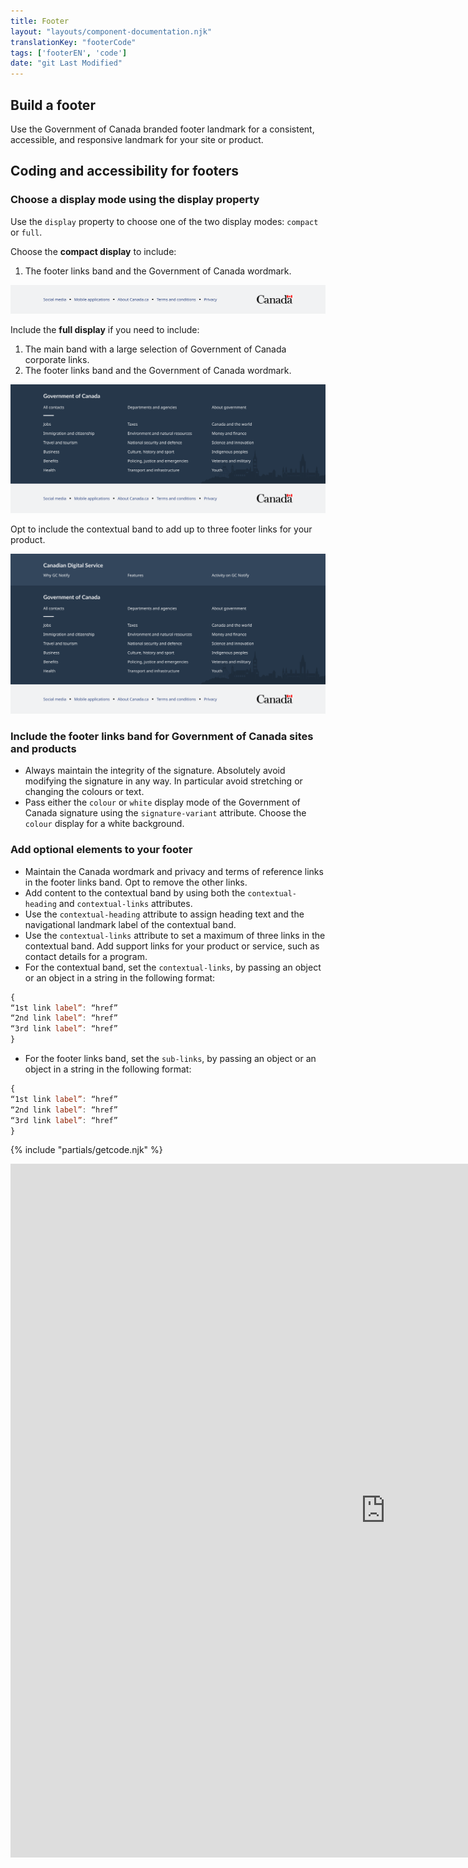 ```yaml
---
title: Footer
layout: "layouts/component-documentation.njk"
translationKey: "footerCode"
tags: ['footerEN', 'code']
date: "git Last Modified"
---
```


## Build a footer

Use the Government of Canada branded footer landmark for a consistent, accessible, and responsive landmark for your site or product.

## Coding and accessibility for footers

### Choose a display mode using the display property

Use the `display` property to choose one of the two display modes: `compact` or `full`.

Choose the **compact display** to include:
1. The footer links band and the Government of Canada wordmark.

<img class="b-sm b-default mt-400 mb-500 p-400" src="/images/en/components/example/example-footer-compact.svg" alt=""/>

Include the **full display** if you need to include:
1. The main band with a large selection of Government of Canada corporate links.
2. The footer links band and the Government of Canada wordmark.

<img class="b-sm b-default mt-400 mb-500 p-400" src="/images/en/components/example/example-footer-full.svg" alt=""/>

Opt to include the contextual band to add up to three footer links for your product.

<img class="b-sm b-default mt-400 mb-500 p-400" src="/images/en/components/example/example-footer-full-with-contextual-links.svg" alt=""/>

### Include the footer links band for Government of Canada sites and products

- Always maintain the integrity of the signature. Absolutely avoid modifying the signature in any way. In particular avoid stretching or changing the colours or text.
- Pass either the `colour` or `white` display mode of the Government of Canada signature using the `signature-variant` attribute. Choose the `colour` display for a white background.

### Add optional elements to your footer

- Maintain the Canada wordmark and privacy and terms of reference links in the footer links band. Opt to remove the other links.
- Add content to the contextual band by using both the `contextual-heading` and `contextual-links` attributes.
- Use the `contextual-heading` attribute to assign heading text and the navigational landmark label of the contextual band.
- Use the `contextual-links` attribute to set a maximum of three links in the contextual band. Add support links for your product or service, such as contact details for a program.
- For the contextual band, set the `contextual-links`, by passing an object or an object in a string in the following format:
```js
{
“1st link label”: “href”
“2nd link label”: “href”
“3rd link label”: “href”
}
```
- For the footer links band, set the `sub-links`, by passing an object or an object in a string in the following format:
```js
{
“1st link label”: “href”
“2nd link label”: “href”
“3rd link label”: “href”
}
```

{% include "partials/getcode.njk" %}

<iframe
  title="Overview of gcds-footer properties and events."
  src="https://cds-snc.github.io/gcds-components/iframe.html?viewMode=docs&singleStory=true&id=components-footer--default"
  width="1200"
  height="1110"
  style="display: block; margin: 0 auto;"
  frameBorder="0"
  allow="clipboard-write"
></iframe>
